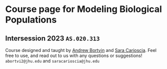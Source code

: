# Course page for Modeling Biological Populations 
## Intersession 2023 `AS.020.313`

Course designed and taught by [Andrew Bortvin](https://andrew-bortvin.github.io/) and [Sara Carioscia](https://scarioscia.github.io/). Feel free to use, and read out to us with any questions or suggestions! `abortvi2@jhu.edu` and `saracarioscia@jhu.edu`
